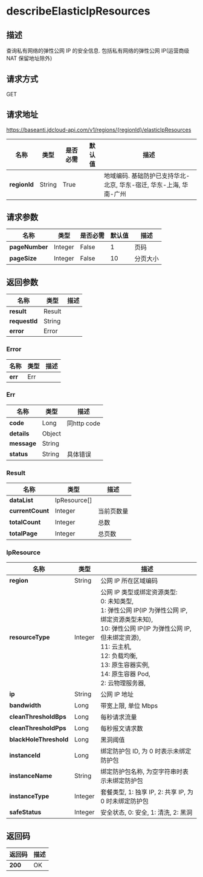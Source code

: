 # describeElasticIpResources


## 描述
查询私有网络的弹性公网 IP 的安全信息. 包括私有网络的弹性公网 IP(运营商级 NAT 保留地址除外)


## 请求方式
GET

## 请求地址
https://baseanti.jdcloud-api.com/v1/regions/{regionId}/elasticIpResources

|名称|类型|是否必需|默认值|描述|
|---|---|---|---|---|
|**regionId**|String|True| |地域编码. 基础防护已支持华北-北京, 华东-宿迁, 华东-上海, 华南-广州|

## 请求参数
|名称|类型|是否必需|默认值|描述|
|---|---|---|---|---|
|**pageNumber**|Integer|False|1|页码|
|**pageSize**|Integer|False|10|分页大小|


## 返回参数
|名称|类型|描述|
|---|---|---|
|**result**|Result| |
|**requestId**|String| |
|**error**|Error| |

### Error
|名称|类型|描述|
|---|---|---|
|**err**|Err| |
### Err
|名称|类型|描述|
|---|---|---|
|**code**|Long|同http code|
|**details**|Object| |
|**message**|String| |
|**status**|String|具体错误|
### Result
|名称|类型|描述|
|---|---|---|
|**dataList**|IpResource[]| |
|**currentCount**|Integer|当前页数量|
|**totalCount**|Integer|总数|
|**totalPage**|Integer|总页数|
### IpResource
|名称|类型|描述|
|---|---|---|
|**region**|String|公网 IP 所在区域编码|
|**resourceType**|Integer|公网 IP 类型或绑定资源类型:<br>  0: 未知类型,<br>  1: 弹性公网 IP(IP 为弹性公网 IP, 绑定资源类型未知),<br>  10: 弹性公网 IP(IP 为弹性公网 IP, 但未绑定资源),<br>  11: 云主机,<br>  12: 负载均衡,<br>  13: 原生容器实例,<br>  14: 原生容器 Pod,<br>  2: 云物理服务器,<br>|
|**ip**|String|公网 IP 地址|
|**bandwidth**|Long|带宽上限, 单位 Mbps|
|**cleanThresholdBps**|Long|每秒请求流量|
|**cleanThresholdPps**|Long|每秒报文请求数|
|**blackHoleThreshold**|Long|黑洞阈值|
|**instanceId**|Long|绑定防护包 ID, 为 0 时表示未绑定防护包|
|**instanceName**|String|绑定防护包名称, 为空字符串时表示未绑定防护包|
|**instanceType**|Integer|套餐类型, 1: 独享 IP, 2: 共享 IP, 为 0 时未绑定防护包|
|**safeStatus**|Integer|安全状态, 0: 安全, 1: 清洗, 2: 黑洞|

## 返回码
|返回码|描述|
|---|---|
|**200**|OK|
